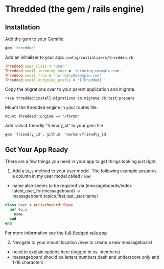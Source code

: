 # Thredded (the gem / rails engine)

## Installation

Add the gem to your Gemfile:

```ruby
gem 'thredded'
```

Add an initializer to your app: `config/initializers/thredded.rb`

```ruby
Thredded.user_class = 'User'
Thredded.email_incoming_host = 'incoming.example.com'
Thredded.email_from = 'no-reply@example.com'
Thredded.email_outgoing_prefix = '[Thredded] '
```

Copy the migrations over to your parent application and migrate:

```
rake thredded:install:migrations db:migrate db:test:prepare
```

Mount the thredded engine in your routes file:

```
mount Thredded::Engine => '/forum'
```

Add rails-4 friendly "friendly_id" to your gem file
```
gem 'friendly_id', github: 'norman/friendly_id'
```

## Get Your App Ready

There are a few things you need in your app to get things looking just right.

1. Add a to_s method to your user model. The following example assumes a column in my user model called `name`:
  * name also seems to be required via (messageboards/index latest_user_for(messageboard) ->  messageboard.topics.first.last_user.name)

```ruby
class User < ActiveRecord::Base
  def to_s
    name
  end
end
```

For more information see [the full-fledged rails app](https://github.com/jayroh/thredded_app)

2. Navigate to your mount location /new to create a new messageboard
  * need to explain options here (logged in vs. members)
  * messageboard should be letters,numbers,dash and underscore only and 1-16 characters
